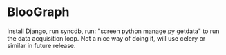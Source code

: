 BlooGraph
=========

Install Django, run syncdb, run: "screen python manage.py getdata" to run the data acquisition loop. Not a nice way of doing it, will use celery or similar in future release.


